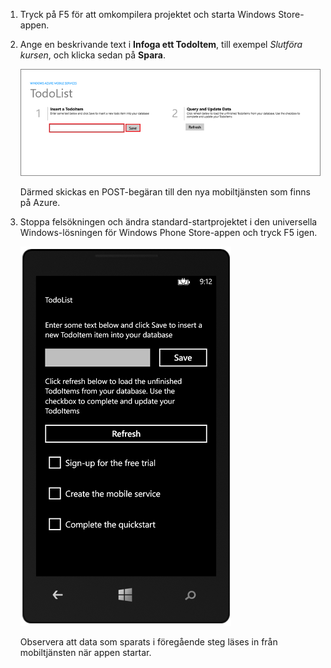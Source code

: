 
1. Tryck på F5 för att omkompilera projektet och starta Windows Store-appen.

2. Ange en beskrivande text i **Infoga ett TodoItem**, till exempel *Slutföra kursen*, och klicka sedan på **Spara**.

    ![](./media/mobile-services-windows-universal-test-app/mobile-quickstart-startup.png)

    Därmed skickas en POST-begäran till den nya mobiltjänsten som finns på Azure.

3. Stoppa felsökningen och ändra standard-startprojektet i den universella Windows-lösningen för Windows Phone Store-appen och tryck F5 igen.

    ![](./media/mobile-services-windows-universal-test-app/mobile-quickstart-completed-wp8.png)
    
    Observera att data som sparats i föregående steg läses in från mobiltjänsten när appen startar.


<!--HONumber=Jun16_HO2-->


